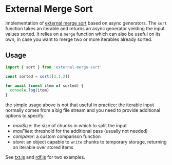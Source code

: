 # External Merge Sort
Implementation of [external merge sort](https://en.wikipedia.org/wiki/External_sorting) based on async generators.
The `sort` function takes an iterable and returns an async generator yielding the input values sorted.
It relies on a `merge` function which can also be useful on its own, in case you want to merge two or more iterables already sorted.

## Usage

```js
import { sort } from 'external-merge-sort'

const sorted = sort([3,1,2])

for await (const item of sorted) {
  console.log(item)
}
```

the simple usage above is not that useful in practice: the iterable input normally comes from a big file stream and you need to provide additional options to specify:

- *maxSize*:
    the size of chunks in which to split the input
- *maxFiles*:
    threshold for the additional pass (usually not needed)
- *comparer*:
    a custom comparison function
- *store*:
    an object capable to `write` chunks to temporary storage, returning an iterable over stored items

See [txt.js](./test/txt/txt.js) and [rdf.js](./test/rdf/rdf.js) for two examples.




